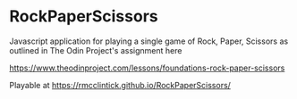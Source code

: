 # RockPaperScissors
Javascript application for playing a single game of Rock, Paper, Scissors as outlined in The Odin Project's assignment here

https://www.theodinproject.com/lessons/foundations-rock-paper-scissors


Playable at https://rmcclintick.github.io/RockPaperScissors/


